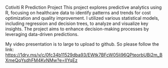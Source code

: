 Cotiviti R Prediction Project
This project explores predictive analytics using R, focusing on healthcare data to identify patterns and trends for cost optimization and quality improvement. I utilized various statistical models, including regression and decision trees, to analyze and visualize key insights. The project aims to enhance decision-making processes by leveraging data-driven predictions.

My video presentation is to large to upload to github. So please follow the link: 
https://1drv.ms/v/c/0fc34b11529dba93/EWtk7BFcW05Ij96QPteorbUBj2m_BXmeQqYsdhFM4KvNMw?e=IlYqEz

